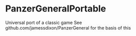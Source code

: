 # PanzerGeneralPortable
Universal port of a classic game
See github.com/jamessdixon/PanzerGeneral for the basis of this
